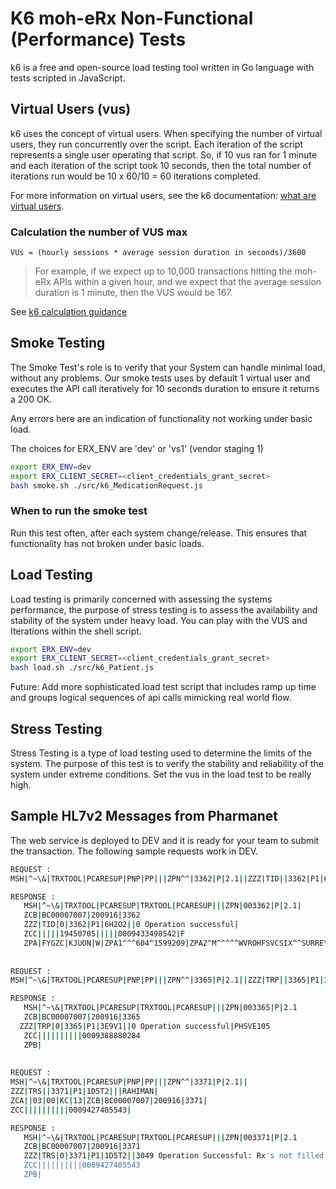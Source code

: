 # K6 moh-eRx Non-Functional (Performance) Tests

k6 is a free and open-source load testing tool written in Go language with tests scripted in JavaScript.

## Virtual Users (vus)

k6 uses the concept of virtual users. When specifying the number of virtual users, they run concurrently over the script. Each iteration of the script represents a single user operating that script. So, if 10 vus ran for 1 minute and each iteration of the script took 10 seconds, then the total number of iterations run would be 10 x 60/10 = 60 iterations completed.

For more information on virtual users, see the k6 documentation: [what are virtual users](https://k6.io/docs/cloud/cloud-faq/what-are-vus-virtual-users).

### Calculation the number of VUS max

```code
VUs = (hourly sessions * average session duration in seconds)/3600
```

> For example, if we expect up to 10,000 transactions hitting the moh-eRx APIs within a given hour, and we expect that the average session duration is 1 minute, then the VUS would be 167.

See [k6 calculation guidance](https://k6.io/docs/cloud/cloud-faq/what-are-vus-virtual-users)

## Smoke Testing

The Smoke Test's role is to verify that your System can handle minimal load, without any problems. 
Our smoke tests uses by default 1 virtual user and executes the API call iteratively for 10 seconds duration to ensure it returns a 200 OK.

Any errors here are an indication of functionality not working under basic load.

The choices for ERX_ENV are 'dev' or 'vs1' (vendor staging 1)

```bash
export ERX_ENV=dev
export ERX_CLIENT_SECRET=<client_credentials_grant_secret> 
bash smoke.sh ./src/k6_MedicationRequest.js
```

### When to run the smoke test

Run this test often, after each system change/release.  This ensures that functionality has not broken under basic loads.

## Load Testing

Load testing is primarily concerned with assessing the systems performance, the purpose of stress testing is to assess the availability and stability of the system under heavy load. You can play with the VUS and Iterations within the shell script.

```bash
export ERX_ENV=dev
export ERX_CLIENT_SECRET=<client_credentials_grant_secret>
bash load.sh ./src/k6_Patient.js
```
Future: Add more sophisticated load test script that includes ramp up time and groups logical sequences of api calls mimicking real world flow.

## Stress Testing

Stress Testing is a type of load testing used to determine the limits of the system. The purpose of this test is to verify the stability and reliability of the system under extreme conditions. Set the vus in the load test to be really high.

## Sample HL7v2 Messages from Pharmanet

The web service is deployed to DEV and it is ready for your team to submit the transaction. The following sample requests work in DEV.

```bash
REQUEST :
MSH|^~\&|TRXTOOL|PCARESUP|PNP|PP|||ZPN^^|3362|P|2.1||ZZZ|TID||3362|P1|6H2O2||ZCA||03|00|KC|13ZCB|BC00007007|200916|3362|ZCC||||||||||0009433498542|

RESPONSE :
   MSH|^~\&|TRXTOOL|PCARESUP|TRXTOOL|PCARESUP|||ZPN|003362|P|2.1|
   ZCB|BC00007007|200916|3362
   ZZZ|TID|0|3362|P1|6H2O2||0 Operation successful|
   ZCC|||||19450705|||||0009433498542|F
   ZPA|FYGZC|KJUON|W|ZPA1^^^604^1599209|ZPA2^M^^^^^WVROHFSVCSIX^^SURREY^CAN^V4A3B0^^BC^^^^^^^^^
 
 
REQUEST :
MSH|^~\&|TRXTOOL|PCARESUP|PNP|PP|||ZPN^^|3365|P|2.1||ZZZ|TRP||3365|P1|3E9V1|||PHSVE105|ZCA||03|00|KC|13|ZCB|BC00007007|200916|3365|ZCC||||||||||0009388880284|

RESPONSE :
   MSH|^~\&|TRXTOOL|PCARESUP|TRXTOOL|PCARESUP|||ZPN|003365|P|2.1
   ZCB|BC00007007|200916|3365
  ZZZ|TRP|0|3365|P1|3E9V1||0 Operation successful|PHSVE105
   ZCC||||||||||0009388880284
   ZPB|
 
 
REQUEST :
MSH|^~\&|TRXTOOL|PCARESUP|PNP|PP|||ZPN^^|3371|P|2.1||
ZZZ|TRS||3371|P1|1D5T2|||RAHIMAN|
ZCA||03|00|KC|13|ZCB|BC00007007|200916|3371|
ZCC||||||||||0009427405543|

RESPONSE :
   MSH|^~\&|TRXTOOL|PCARESUP|TRXTOOL|PCARESUP|||ZPN|003371|P|2.1
   ZCB|BC00007007|200916|3371
   ZZZ|TRS|0|3371|P1|1D5T2||3049 Operation Successful: Rx's not filled here.|RAHIMAN
   ZCC||||||||||0009427405543
   ZPB|
 ```

